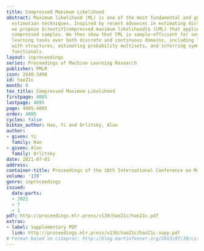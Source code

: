 ```yaml
---
title: Compressed Maximum Likelihood
abstract: Maximum likelihood (ML) is one of the most fundamental and general statistical
  estimation techniques. Inspired by recent advances in estimating distribution functionals,
  we propose $\textit{compressed maximum likelihood}$ (CML) that applies ML to the
  compressed samples. We then show that CML is sample-efficient for several essential
  learning tasks over both discrete and continuous domains, including learning densities
  with structures, estimating probability multisets, and inferring symmetric distribution
  functionals.
layout: inproceedings
series: Proceedings of Machine Learning Research
publisher: PMLR
issn: 2640-3498
id: hao21c
month: 0
tex_title: Compressed Maximum Likelihood
firstpage: 4085
lastpage: 4095
page: 4085-4095
order: 4085
cycles: false
bibtex_author: Hao, Yi and Orlitsky, Alon
author:
- given: Yi
  family: Hao
- given: Alon
  family: Orlitsky
date: 2021-07-01
address:
container-title: Proceedings of the 38th International Conference on Machine Learning
volume: '139'
genre: inproceedings
issued:
  date-parts:
  - 2021
  - 7
  - 1
pdf: http://proceedings.mlr.press/v139/hao21c/hao21c.pdf
extras:
- label: Supplementary PDF
  link: http://proceedings.mlr.press/v139/hao21c/hao21c-supp.pdf
# Format based on citeproc: http://blog.martinfenner.org/2013/07/30/citeproc-yaml-for-bibliographies/
---
```

